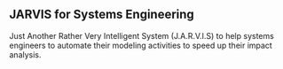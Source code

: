 ## JARVIS for Systems Engineering

Just Another Rather Very Intelligent System (J.A.R.V.I.S) to help systems engineers to automate their modeling activities to speed up their impact analysis.
